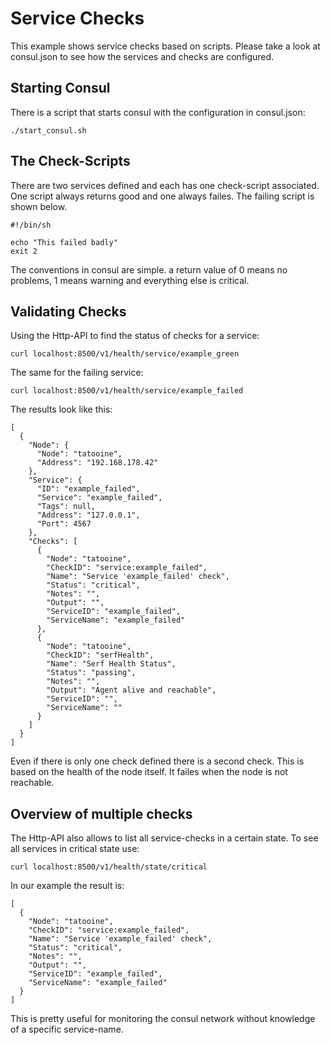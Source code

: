 # Service Checks

This example shows service checks based on scripts. Please take a look at consul.json to see how the services and checks are configured.

## Starting Consul

There is a script that starts consul with the configuration in consul.json:

```
./start_consul.sh
```

## The Check-Scripts

There are two services defined and each has one check-script associated. One script always returns good and one always failes. The failing script is shown below.

```
#!/bin/sh

echo "This failed badly"
exit 2
```

The conventions in consul are simple. a return value of 0 means no problems, 1 means warning and everything else is critical.

## Validating Checks

Using the Http-API to find the status of checks for a service:

```
curl localhost:8500/v1/health/service/example_green
```

The same for the failing service: 
```
curl localhost:8500/v1/health/service/example_failed
```

The results look like this:

```
[
  {
    "Node": {
      "Node": "tatooine",
      "Address": "192.168.178.42"
    },
    "Service": {
      "ID": "example_failed",
      "Service": "example_failed",
      "Tags": null,
      "Address": "127.0.0.1",
      "Port": 4567
    },
    "Checks": [
      {
        "Node": "tatooine",
        "CheckID": "service:example_failed",
        "Name": "Service 'example_failed' check",
        "Status": "critical",
        "Notes": "",
        "Output": "",
        "ServiceID": "example_failed",
        "ServiceName": "example_failed"
      },
      {
        "Node": "tatooine",
        "CheckID": "serfHealth",
        "Name": "Serf Health Status",
        "Status": "passing",
        "Notes": "",
        "Output": "Agent alive and reachable",
        "ServiceID": "",
        "ServiceName": ""
      }
    ]
  }
]
```

Even if there is only one check defined there is a second check. This is based on the health of the node itself. It failes when the node is not reachable.

## Overview of multiple checks

The Http-API also allows to list all service-checks in a certain state. To see all services in critical state use:

```
curl localhost:8500/v1/health/state/critical
```

In our example the result is:

```
[
  {
    "Node": "tatooine",
    "CheckID": "service:example_failed",
    "Name": "Service 'example_failed' check",
    "Status": "critical",
    "Notes": "",
    "Output": "",
    "ServiceID": "example_failed",
    "ServiceName": "example_failed"
  }
]
```

This is pretty useful for monitoring the consul network without knowledge of a specific service-name.  